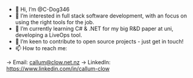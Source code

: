- 👋 Hi, I’m @C-Dog346
- 👀 I’m interested in full stack software development, with an focus on using the right tools for the job.
- 🌱 I’m currently learning C# & .NET for my big R&D paper at uni, developing a LiveOps tool. 
- 💞️ I’m keen to contribute to open source projects - just get in touch!
- 📫 How to reach me:

-> Email: callum@clow.net.nz
-> LinkedIn: https://www.linkedin.com/in/callum-clow

<!---
C-Dog346/C-Dog346 is a ✨ special ✨ repository because its `README.md` (this file) appears on your GitHub profile.
You can click the Preview link to take a look at your changes.
--->
